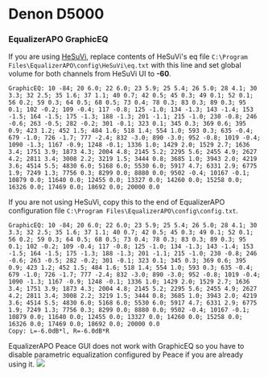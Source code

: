 # Denon D5000
### EqualizerAPO GraphicEQ
If you are using [HeSuVi](https://sourceforge.net/projects/hesuvi/), replace contents of HeSuVi's eq file `C:\Program Files\EqualizerAPO\config\HeSuVi\eq.txt` with this line and set global volume for both channels from HeSuVi UI to **-60**.
```
GraphicEQ: 10 -84; 20 6.0; 22 6.0; 23 5.9; 25 5.4; 26 5.0; 28 4.1; 30 3.3; 32 2.5; 35 1.6; 37 1.1; 40 0.7; 42 0.5; 45 0.3; 49 0.1; 52 0.1; 56 0.2; 59 0.3; 64 0.5; 68 0.5; 73 0.4; 78 0.3; 83 0.3; 89 0.3; 95 0.1; 102 -0.2; 109 -0.4; 117 -0.8; 125 -1.0; 134 -1.3; 143 -1.4; 153 -1.5; 164 -1.5; 175 -1.3; 188 -1.3; 201 -1.1; 215 -1.0; 230 -0.8; 246 -0.6; 263 -0.5; 282 -0.2; 301 -0.1; 323 0.1; 345 0.3; 369 0.6; 395 0.9; 423 1.2; 452 1.5; 484 1.6; 518 1.4; 554 1.0; 593 0.3; 635 -0.4; 679 -1.0; 726 -1.7; 777 -2.4; 832 -3.0; 890 -3.0; 952 -0.8; 1019 -0.4; 1090 -1.3; 1167 -0.9; 1248 -0.1; 1336 1.0; 1429 2.0; 1529 2.7; 1636 3.4; 1751 3.9; 1873 4.3; 2004 4.8; 2145 5.2; 2295 5.6; 2455 4.9; 2627 4.2; 2811 3.4; 3008 2.2; 3219 1.5; 3444 0.8; 3685 1.0; 3943 2.0; 4219 3.6; 4514 5.5; 4830 6.0; 5168 6.0; 5530 6.0; 5917 4.7; 6331 2.9; 6775 1.9; 7249 1.3; 7756 0.3; 8299 0.0; 8880 0.0; 9502 -0.4; 10167 -0.1; 10879 0.0; 11640 0.0; 12455 0.0; 13327 0.0; 14260 0.0; 15258 0.0; 16326 0.0; 17469 0.0; 18692 0.0; 20000 0.0
```
If you are not using HeSuVi, copy this to the end of EqualizerAPO configuration file `C:\Program Files\EqualizerAPO\config\config.txt`.
```
GraphicEQ: 10 -84; 20 6.0; 22 6.0; 23 5.9; 25 5.4; 26 5.0; 28 4.1; 30 3.3; 32 2.5; 35 1.6; 37 1.1; 40 0.7; 42 0.5; 45 0.3; 49 0.1; 52 0.1; 56 0.2; 59 0.3; 64 0.5; 68 0.5; 73 0.4; 78 0.3; 83 0.3; 89 0.3; 95 0.1; 102 -0.2; 109 -0.4; 117 -0.8; 125 -1.0; 134 -1.3; 143 -1.4; 153 -1.5; 164 -1.5; 175 -1.3; 188 -1.3; 201 -1.1; 215 -1.0; 230 -0.8; 246 -0.6; 263 -0.5; 282 -0.2; 301 -0.1; 323 0.1; 345 0.3; 369 0.6; 395 0.9; 423 1.2; 452 1.5; 484 1.6; 518 1.4; 554 1.0; 593 0.3; 635 -0.4; 679 -1.0; 726 -1.7; 777 -2.4; 832 -3.0; 890 -3.0; 952 -0.8; 1019 -0.4; 1090 -1.3; 1167 -0.9; 1248 -0.1; 1336 1.0; 1429 2.0; 1529 2.7; 1636 3.4; 1751 3.9; 1873 4.3; 2004 4.8; 2145 5.2; 2295 5.6; 2455 4.9; 2627 4.2; 2811 3.4; 3008 2.2; 3219 1.5; 3444 0.8; 3685 1.0; 3943 2.0; 4219 3.6; 4514 5.5; 4830 6.0; 5168 6.0; 5530 6.0; 5917 4.7; 6331 2.9; 6775 1.9; 7249 1.3; 7756 0.3; 8299 0.0; 8880 0.0; 9502 -0.4; 10167 -0.1; 10879 0.0; 11640 0.0; 12455 0.0; 13327 0.0; 14260 0.0; 15258 0.0; 16326 0.0; 17469 0.0; 18692 0.0; 20000 0.0
Copy: L=-6.0dB*l, R=-6.0dB*R
```
EqualizerAPO Peace GUI does not work with GraphicEQ so you have to disable parametric equalization configured by Peace if you are already using it.
![](https://raw.githubusercontent.com/jaakkopasanen/AutoEq/master/results/Headphone.com/innerfidelity/onear/Denon%20D5000/Denon%20D5000.png)
